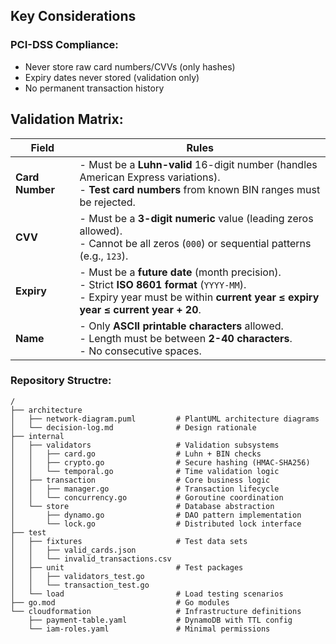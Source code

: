 ## Key Considerations
### **PCI-DSS Compliance**:
- Never store raw card numbers/CVVs (only hashes)
- Expiry dates never stored (validation only)
- No permanent transaction history

## **Validation Matrix**:
| **Field**      | **Rules**                                                                                           |
|---------------|---------------------------------------------------------------------------------------------------|
| **Card Number** | - Must be a **Luhn-valid** 16-digit number (handles American Express variations).  <br> - **Test card numbers** from known BIN ranges must be rejected. |
| **CVV**       | - Must be a **3-digit numeric** value (leading zeros allowed). <br> - Cannot be all zeros (`000`) or sequential patterns (e.g., `123`). |
| **Expiry**    | - Must be a **future date** (month precision). <br> - Strict **ISO 8601 format** (`YYYY-MM`). <br> - Expiry year must be within **current year ≤ expiry year ≤ current year + 20**. |
| **Name**      | - Only **ASCII printable characters** allowed. <br> - Length must be between **2-40 characters**. <br> - No consecutive spaces. |

### **Repository Structre**:
```
/
├── architecture
│   ├── network-diagram.puml         # PlantUML architecture diagrams
│   └── decision-log.md              # Design rationale
├── internal
│   ├── validators                   # Validation subsystems
│   │   ├── card.go                  # Luhn + BIN checks
│   │   ├── crypto.go                # Secure hashing (HMAC-SHA256)
│   │   └── temporal.go              # Time validation logic
│   ├── transaction                  # Core business logic
│   │   ├── manager.go               # Transaction lifecycle
│   │   └── concurrency.go           # Goroutine coordination
│   └── store                        # Database abstraction
│       ├── dynamo.go                # DAO pattern implementation
│       └── lock.go                  # Distributed lock interface
├── test
│   ├── fixtures                     # Test data sets
│   │   ├── valid_cards.json
│   │   └── invalid_transactions.csv
│   ├── unit                         # Test packages
│   │   ├── validators_test.go
│   │   └── transaction_test.go
│   └── load                         # Load testing scenarios
├── go.mod                           # Go modules
└── cloudformation                   # Infrastructure definitions
    ├── payment-table.yaml           # DynamoDB with TTL config
    └── iam-roles.yaml               # Minimal permissions
```
